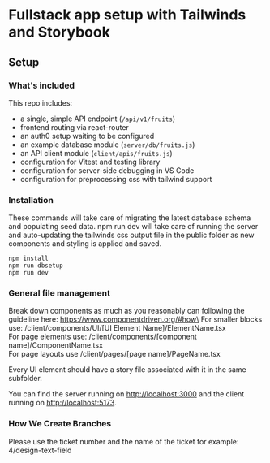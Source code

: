 # Fullstack app setup with Tailwinds and Storybook

## Setup

### What's included

This repo includes:

* a single, simple API endpoint (`/api/v1/fruits`)
* frontend routing via react-router
* an auth0 setup waiting to be configured
* an example database module (`server/db/fruits.js`)
* an API client module (`client/apis/fruits.js`)
* configuration for Vitest and testing library
* configuration for server-side debugging in VS Code
* configuration for preprocessing css with tailwind support

### Installation

These commands will take care of migrating the latest database schema and populating seed data.
npm run dev will take care of running the server and auto-updating the tailwinds css output file in the public folder as new components and styling is applied and saved.

```
npm install
npm run dbsetup
npm run dev
```

### General file management

Break down components as much as you reasonably can following the guideline here: https://www.componentdriven.org/#how\
For smaller blocks use: /client/components/UI/[UI Element Name]/ElementName.tsx\
For page elements use: /client/components/[component name]/ComponentName.tsx\
For page layouts use /client/pages/[page name]/PageName.tsx

Every UI element should have a story file associated with it in the same subfolder.

You can find the server running on [http://localhost:3000](http://localhost:3000) and the client running on [http://localhost:5173](http://localhost:5173).


### How We Create Branches

Please use the ticket number and the name of the ticket for example:
4/design-text-field
